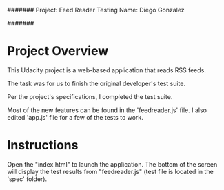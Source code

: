 #######
Project: Feed Reader Testing
Name: Diego Gonzalez

#######

# Project Overview

This Udacity project is a web-based application that reads RSS feeds.

The task was for us to finish the original developer's test suite.

Per the project's specifications, I completed the test suite.

Most of the new features can be found in the 'feedreader.js' file. I also edited 'app.js' file for a few of the tests to work.

# Instructions

Open the "index.html" to launch the application. The bottom of the screen will display the test results from "feedreader.js" (test file is located in the 'spec' folder).
